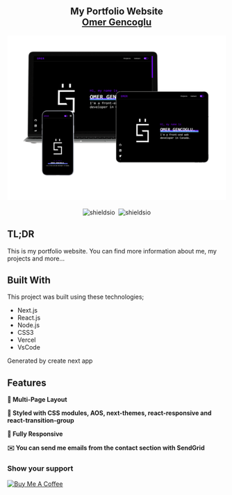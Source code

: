 <h2 align="center">
  My Portfolio Website<br/>
  <a href="https://omergencoglu.dev/" target="_blank">Omer Gencoglu</a>
</h2>
<div align="center">
  <img alt="Demo" src="/public/demo.png" />
</div>
<br/>

<div align="center">
<img alt="shieldsio" src="https://img.shields.io/badge/BUILT%20WITH-JAVASCRIPT-blue?style=for-the-badge&logo=appveyor" />&nbsp;
<img alt="shieldsio" src="https://img.shields.io/badge/OPEN-SOURCE-blueviolet?style=for-the-badge&logo=appveyor" />
</div>

## TL;DR

This is my portfolio website. You can find more information about me, my projects and more...

## Built With

This project was built using these technologies;

- Next.js
- React.js
- Node.js
- CSS3
- Vercel
- VsCode

Generated by create next app

## Features

**📖 Multi-Page Layout**

**🎨 Styled with CSS modules, AOS, next-themes, react-responsive and react-transition-group**

**📱 Fully Responsive**

**✉️ You can send me emails from the contact section with SendGrid**

### Show your support

<a href="https://www.buymeacoffee.com/omergencoglu" target="_blank"><img src="https://cdn.buymeacoffee.com/buttons/default-blue.png" alt="Buy Me A Coffee" height="40"></a>
